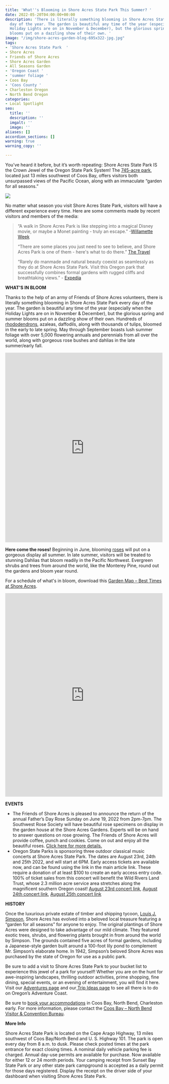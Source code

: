 ```yaml
---
title: 'What''s Blooming in Shore Acres State Park This Summer? '
date: 2022-05-20T04:00:00+00:00
description: 'There is literally something blooming in Shore Acres State Park every
  day of the year. The garden is beautiful any time of the year (especially when the
  Holiday Lights are on in November & December), but the glorious spring and summer
  blooms put on a dazzling show of their own. '
image: "/img/shore-acres-garden-blog-695x322-jpg.jpg"
tags:
- 'Shore Acres State Park  '
- Shore Acres
- Friends of Shore Acres
- Shore Acres Garden
- All Seasons Garden
- 'Oregon Coast '
- 'summer foliage '
- Coos Bay
- 'Coos County '
- Charleston Oregon
- North Bend Oregon
categories:
- Local Spotlight
seo:
  title: ''
  description: ''
  imgalt: ''
  image: ''
aliases: []
accordion_sections: []
warning: true
warning_copy: ''

---
```

You’ve heard it before, but it’s worth repeating: Shore Acres State Park IS the Crown Jewel of the Oregon State Park System! The [745-acre park](https://www.orparksforever.org/2019/05/15/my-favorite-state-parks/), located just 13 miles southwest of Coos Bay, offers visitors both unsurpassed views of the Pacific Ocean, along with an immaculate “garden for all seasons.” 

![](/img/shore-acres-garden-couple-blog-695x322-jpg.jpg)

No matter what season you visit Shore Acres State Park, visitors will have a different experience every time. Here are some comments made by recent visitors and members of the media:

> “A walk in Shore Acres Park is like stepping into a magical Disney movie, or maybe a Monet painting - truly an escape.” -[Willamette Week](https://www.wweek.com/promotions/2022/05/17/heres-everything-i-plan-to-do-on-my-summer-trip-to-the-southern-oregon-coast/)
>
> “There are some places you just need to see to believe, and Shore Acres Park is one of them - here's what to do there.” [The Travel](https://www.thetravel.com/what-to-do-in-shore-acres-park-oregon/)
>
> “Rarely do manmade and natural beauty coexist as seamlessly as they do at Shore Acres State Park. Visit this Oregon park that successfully combines formal gardens with rugged cliffs and breathtaking views.” - [Expedia](https://www.expedia.com/Shore-Acres-State-Park-Coos-Bay.d6161825.Vacation-Attraction)

**WHAT'S IN BLOOM**

Thanks to the help of an army of Friends of Shore Acres volunteers, there is literally something blooming in Shore Acres State Park every day of the year. The garden is beautiful any time of the year (especially when the Holiday Lights are on in November & December), but the glorious spring and summer blooms put on a dazzling show of their own. Hundreds of [rhododendrons](https://shoreacres.net/wp-content/uploads/2019/04/Rhodie-2019-fnl-web.pdf), azaleas, daffodils, along with thousands of tulips, bloomed in the early to late spring. May through September boasts lush summer foliage with over 5,000 flowering annuals and perennials from all over the world, along with gorgeous rose bushes and dahlias in the late summer/early fall.

<iframe src="https://www.facebook.com/plugins/post.php?href=https%3A%2F%2Fwww.facebook.com%2Fkaren.s.kunkle%2Fposts%2F10159747463174210&show_text=true&width=500" width="500" height="601" style="border:none;overflow:hidden" scrolling="no" frameborder="0" allowfullscreen="true" allow="autoplay; clipboard-write; encrypted-media; picture-in-picture; web-share"></iframe>

**Here come the roses!** Beginning in June, blooming [roses](https://shoreacres.net/wp-content/uploads/2016/11/RoseCard-2016-4x9-2-fold-Fnl-2-web.pdf) will put on a gorgeous display all summer. In late summer, visitors will be treated to stunning Dahlias that bloom readily in the Pacific Northwest. Evergreen shrubs and trees from around the world, like the Monterey Pine, round out the gardens and bloom year round.

For a schedule of what's in bloom, download this [Garden Map – Best Times at Shore Acres](https://shoreacres.net/wp-content/uploads/2015/07/Garden-Map-Card-web.pdf).

<iframe src="https://www.facebook.com/plugins/post.php?href=https%3A%2F%2Fwww.facebook.com%2Fpermalink.php%3Fstory_fbid%3D5747927145223961%26id%3D206248449391886&show_text=true&width=500" width="500" height="645" style="border:none;overflow:hidden" scrolling="no" frameborder="0" allowfullscreen="true" allow="autoplay; clipboard-write; encrypted-media; picture-in-picture; web-share"></iframe>

**EVENTS**

* The Friends of Shore Acres is pleased to announce the return of the annual Father’s Day Rose Sunday on June 19, 2022 from 2pm-7pm. The Southwest Rose Society will have beautiful rose specimens on display in the garden house at the Shore Acres Gardens. Experts will be on hand to answer questions on rose growing. The Friends of Shore Acres will provide coffee, punch and cookies. Come on out and enjoy all the beautiful roses. [Click here for more details.](https://www.facebook.com/events/538363947933607/?ref=newsfeed)
* Oregon State Parks is sponsoring three outdoor classical music concerts at Shore Acres State Park. The dates are August 23rd, 24th and 25th 2022, and will start at 6PM. Early access tickets are available now, and can be found using the link in the main article link. These require a donation of at least $100 to create an early access entry code. 100% of ticket sales from this concert will benefit the Wild Rivers Land Trust, whose 2.3 million acre service area stretches along the magnificent southern Oregon coast! [August 23rd concert link](https://www.eventbrite.com/e/in-a-landscape-shore-acres-state-park-600pm-tue-823-tickets-311629140147?aff=ebdsoporgprofile&fbclid=IwAR0JDIxxet9nniaGgJthWPVqOw0zSXkYq1384VFkacJnnHzrf-6TjTTL0Ic), [August 24th concert link](https://www.eventbrite.com/e/in-a-landscape-shore-acres-state-park-600pm-wed-824-tickets-311631266507?aff=ebdsoporgprofile&fbclid=IwAR0qKrCM3UHCjcxvFBgGVHm_PY4mNI-iGmzEStdlOwMsd_jKCnzVivEipAs), [August 25th concert link](https://www.eventbrite.com/e/in-a-landscape-shore-acres-state-park-600pm-thu-825-tickets-311632600497?aff=ebdsoporgprofile&fbclid=IwAR1OAub9k6tMHpj48oO0VylByHEluuM6KtqAk1D6ONsI9jwPtBeYD2SGJr0)

**HISTORY**

Once the luxurious private estate of timber and shipping tycoon, [Louis J. Simpson](https://www.oregonencyclopedia.org/articles/simpson_louis_j_1877_1949_/#.YDhAz-hKhaQ), Shore Acres has evolved into a beloved local treasure featuring a “garden for all seasons” for anyone to enjoy. The original plantings of Shore Acres were designed to take advantage of our mild climate. They featured exotic trees, shrubs, and flowering plants brought in from around the world by Simpson. The grounds contained five acres of formal gardens, including a Japanese-style garden built around a 100-foot lily pond to complement Mr. Simpson’s elaborate home. In 1942, Simpson’s beloved Shore Acres was purchased by the state of Oregon for use as a public park.

Be sure to add a visit to Shore Acres State Park to your bucket list to experience this jewel of a park for yourself! Whether you are on the hunt for awe-inspiring landscapes, thrilling outdoor activities, prime shopping, fine dining, special events, or an evening of entertainment, you will find it here. Visit our [Adventures page](https://www.oregonsadventurecoast.com/adventures) and our[ Trip Ideas page](https://www.oregonsadventurecoast.com/tripideas) to see all there is to do on Oregon’s Adventure Coast.

Be sure to [book your accommodations](https://www.oregonsadventurecoast.com/lodging/) in Coos Bay, North Bend, Charleston early. For more information, please contact the [Coos Bay – North Bend Visitor & Convention Bureau](https://www.oregonsadventurecoast.com/contact/).

**More Info**

Shore Acres State Park is located on the Cape Arago Highway, 13 miles southwest of Coos Bay/North Bend and U. S. Highway 101. The park is open every day from 8 a.m. to dusk. Please check posted times at the park entrance for exact closing times. A nominal daily vehicle parking fee is charged. Annual day-use permits are available for purchase. Now available for either 12 or 24 month periods. Your camping receipt from Sunset Bay State Park or any other state park campground is accepted as a daily permit for those days registered. Display the receipt on the driver side of your dashboard when visiting Shore Acres State Park.